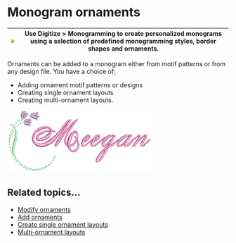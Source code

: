 # Monogram ornaments

| ![Monogramming00020.png](assets/Monogramming00020.png) | Use Digitize > Monogramming to create personalized monograms using a selection of predefined monogramming styles, border shapes and ornaments. |
| ------------------------------------------------------ | ---------------------------------------------------------------------------------------------------------------------------------------------- |

Ornaments can be added to a monogram either from motif patterns or from any design file. You have a choice of:

- Adding ornament motif patterns or designs
- Creating single ornament layouts
- Creating multi-ornament layouts.

![AddOrnaments.png](assets/AddOrnaments.png)

## Related topics...

- [Modify ornaments](Modify_ornaments)
- [Add ornaments](Add_ornaments)
- [Create single ornament layouts](Create_single_ornament_layouts)
- [Multi-ornament layouts](Multi-ornament_layouts)
